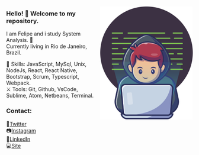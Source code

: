 <img align="right" width="250" heigth="250" src="https://github.com/felipebaloneker/felipebaloneker/blob/main/img.png" ></img>
### Hello! :vulcan_salute: Welcome to my repository.
I am Felipe and i study System Analysis. :monocle_face:<br/>
Currently living in Rio de Janeiro, Brazil.<br/>

:mage: Skills: JavaScript, MySql, Unix, NodeJs, React, React Native, Bootstrap, Scrum, Typescript, Webpack.<br/>
:crossed_swords: Tools: Git, Github, VsCode, Sublime, Atom, Netbeans, Terminal.<br/>
 
### Contact:<br/>
:baby_chick:[Twitter](https://twitter.com/felipebaloneke2)<br/>
:camera:[Instagram](https://www.instagram.com/felipebaloneker/)<br/>
:briefcase:[LinkedIn](https://www.linkedin.com/in/felipe-baloneker-1016b3108/)<br/>
:computer:[Site](https://felipebaloneker.github.io/MyWebSite/)

